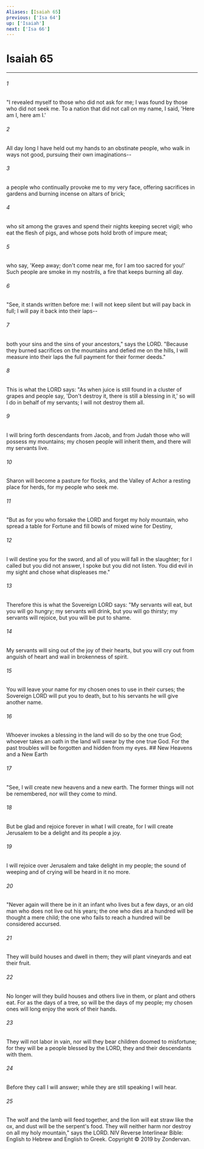 ```yaml
---
Aliases: [Isaiah 65]
previous: ['Isa 64']
up: ['Isaiah']
next: ['Isa 66']
---
```

# Isaiah 65

***


###### 1 
"I revealed myself to those who did not ask for me; I was found by those who did not seek me. To a nation that did not call on my name, I said, 'Here am I, here am I.' 

###### 2 
All day long I have held out my hands to an obstinate people, who walk in ways not good, pursuing their own imaginations-- 

###### 3 
a people who continually provoke me to my very face, offering sacrifices in gardens and burning incense on altars of brick; 

###### 4 
who sit among the graves and spend their nights keeping secret vigil; who eat the flesh of pigs, and whose pots hold broth of impure meat; 

###### 5 
who say, 'Keep away; don't come near me, for I am too sacred for you!' Such people are smoke in my nostrils, a fire that keeps burning all day. 

###### 6 
"See, it stands written before me: I will not keep silent but will pay back in full; I will pay it back into their laps-- 

###### 7 
both your sins and the sins of your ancestors," says the LORD. "Because they burned sacrifices on the mountains and defied me on the hills, I will measure into their laps the full payment for their former deeds." 

###### 8 
This is what the LORD says: "As when juice is still found in a cluster of grapes and people say, 'Don't destroy it, there is still a blessing in it,' so will I do in behalf of my servants; I will not destroy them all. 

###### 9 
I will bring forth descendants from Jacob, and from Judah those who will possess my mountains; my chosen people will inherit them, and there will my servants live. 

###### 10 
Sharon will become a pasture for flocks, and the Valley of Achor a resting place for herds, for my people who seek me. 

###### 11 
"But as for you who forsake the LORD and forget my holy mountain, who spread a table for Fortune and fill bowls of mixed wine for Destiny, 

###### 12 
I will destine you for the sword, and all of you will fall in the slaughter; for I called but you did not answer, I spoke but you did not listen. You did evil in my sight and chose what displeases me." 

###### 13 
Therefore this is what the Sovereign LORD says: "My servants will eat, but you will go hungry; my servants will drink, but you will go thirsty; my servants will rejoice, but you will be put to shame. 

###### 14 
My servants will sing out of the joy of their hearts, but you will cry out from anguish of heart and wail in brokenness of spirit. 

###### 15 
You will leave your name for my chosen ones to use in their curses; the Sovereign LORD will put you to death, but to his servants he will give another name. 

###### 16 
Whoever invokes a blessing in the land will do so by the one true God; whoever takes an oath in the land will swear by the one true God. For the past troubles will be forgotten and hidden from my eyes. ## New Heavens and a New Earth 

###### 17 
"See, I will create new heavens and a new earth. The former things will not be remembered, nor will they come to mind. 

###### 18 
But be glad and rejoice forever in what I will create, for I will create Jerusalem to be a delight and its people a joy. 

###### 19 
I will rejoice over Jerusalem and take delight in my people; the sound of weeping and of crying will be heard in it no more. 

###### 20 
"Never again will there be in it an infant who lives but a few days, or an old man who does not live out his years; the one who dies at a hundred will be thought a mere child; the one who fails to reach a hundred will be considered accursed. 

###### 21 
They will build houses and dwell in them; they will plant vineyards and eat their fruit. 

###### 22 
No longer will they build houses and others live in them, or plant and others eat. For as the days of a tree, so will be the days of my people; my chosen ones will long enjoy the work of their hands. 

###### 23 
They will not labor in vain, nor will they bear children doomed to misfortune; for they will be a people blessed by the LORD, they and their descendants with them. 

###### 24 
Before they call I will answer; while they are still speaking I will hear. 

###### 25 
The wolf and the lamb will feed together, and the lion will eat straw like the ox, and dust will be the serpent's food. They will neither harm nor destroy on all my holy mountain," says the LORD. NIV Reverse Interlinear Bible: English to Hebrew and English to Greek. Copyright © 2019 by Zondervan.
